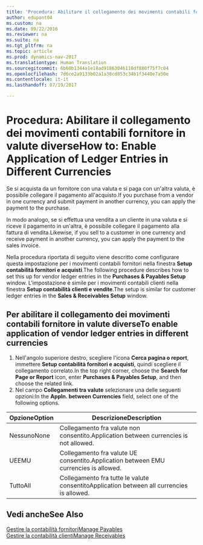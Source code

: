 ```yaml
---
title: 'Procedura: Abilitare il collegamento dei movimenti contabili fornitore in valute diverse'
author: edupont04
ms.custom: na
ms.date: 09/22/2016
ms.reviewer: na
ms.suite: na
ms.tgt_pltfrm: na
ms.topic: article
ms.prod: dynamics-nav-2017
ms.translationtype: Human Translation
ms.sourcegitcommit: 6b60b1344a1e18ad91863046110df880f75f7c04
ms.openlocfilehash: 7d6ce2a9133b02a1a38cd853c34b1f3440e7a50e
ms.contentlocale: it-it
ms.lasthandoff: 07/19/2017

---
```


# <a name="how-to-enable-application-of-ledger-entries-in-different-currencies"></a><span data-ttu-id="87903-102">Procedura: Abilitare il collegamento dei movimenti contabili fornitore in valute diverse</span><span class="sxs-lookup"><span data-stu-id="87903-102">How to: Enable Application of Ledger Entries in Different Currencies</span></span>
<span data-ttu-id="87903-103">Se si acquista da un fornitore con una valuta e si paga con un'altra valuta, è possibile collegare il pagamento all'acquisto.</span><span class="sxs-lookup"><span data-stu-id="87903-103">If you purchase from a vendor in one currency and submit payment in another currency, you can apply the payment to the purchase.</span></span>

<span data-ttu-id="87903-104">In modo analogo, se si effettua una vendita a un cliente in una valuta e si riceve il pagamento in un'altra, è possibile collegare il pagamento alla fattura di vendita.</span><span class="sxs-lookup"><span data-stu-id="87903-104">Likewise, if you sell to a customer in one currency and receive payment in another currency, you can apply the payment to the sales invoice.</span></span>

<span data-ttu-id="87903-105">Nella procedura riportata di seguito viene descritto come configurare questa impostazione per i movimenti contabili fornitori nella finestra **Setup contabilità fornitori e acquisti**.</span><span class="sxs-lookup"><span data-stu-id="87903-105">The following procedure describes how to set this up for vendor ledger entries in the **Purchases & Payables Setup** window.</span></span> <span data-ttu-id="87903-106">L'impostazione è simile per i movimenti contabili clienti nella finestra **Setup contabilità clienti e vendite**.</span><span class="sxs-lookup"><span data-stu-id="87903-106">The setup is similar for customer ledger entries in the **Sales & Receivables Setup** window.</span></span>

## <a name="to-enable-application-of-vendor-ledger-entries-in-different-currencies"></a><span data-ttu-id="87903-107">Per abilitare il collegamento dei movimenti contabili fornitore in valute diverse</span><span class="sxs-lookup"><span data-stu-id="87903-107">To enable application of vendor ledger entries in different currencies</span></span>
1. <span data-ttu-id="87903-108">Nell'angolo superiore destro, scegliere l'icona **Cerca pagina o report**, immettere **Setup contabilità fornitori e acquisti**, quindi scegliere il collegamento correlato.</span><span class="sxs-lookup"><span data-stu-id="87903-108">In the top right corner, choose the **Search for Page or Report** icon, enter **Purchases & Payables Setup**, and then choose the related link.</span></span>
2. <span data-ttu-id="87903-109">Nel campo **Collegamenti tra valute** selezionare una delle seguenti opzioni:</span><span class="sxs-lookup"><span data-stu-id="87903-109">In the **Appln. between Currencies** field, select one of the following options.</span></span>

|<span data-ttu-id="87903-110">Opzione</span><span class="sxs-lookup"><span data-stu-id="87903-110">Option</span></span> |<span data-ttu-id="87903-111">Descrizione</span><span class="sxs-lookup"><span data-stu-id="87903-111">Description</span></span> |
|-------|------------|
|<span data-ttu-id="87903-112">Nessuno</span><span class="sxs-lookup"><span data-stu-id="87903-112">None</span></span>|<span data-ttu-id="87903-113">Collegamento fra valute non consentito.</span><span class="sxs-lookup"><span data-stu-id="87903-113">Application between currencies is not allowed.</span></span>|
|<span data-ttu-id="87903-114">UE</span><span class="sxs-lookup"><span data-stu-id="87903-114">EMU</span></span>|<span data-ttu-id="87903-115">Collegamento fra valute UE consentito.</span><span class="sxs-lookup"><span data-stu-id="87903-115">Application between EMU currencies is allowed.</span></span>|
|<span data-ttu-id="87903-116">Tutto</span><span class="sxs-lookup"><span data-stu-id="87903-116">All</span></span>|<span data-ttu-id="87903-117">Collegamento fra tutte le valute consentito</span><span class="sxs-lookup"><span data-stu-id="87903-117">Application between all currencies is allowed.</span></span>

## <a name="see-also"></a><span data-ttu-id="87903-118">Vedi anche</span><span class="sxs-lookup"><span data-stu-id="87903-118">See Also</span></span>  
[<span data-ttu-id="87903-119">Gestire la contabilità fornitori</span><span class="sxs-lookup"><span data-stu-id="87903-119">Manage Payables</span></span>](payables-manage-payables.md)  
[<span data-ttu-id="87903-120">Gestire la contabilità clienti</span><span class="sxs-lookup"><span data-stu-id="87903-120">Manage Receivables</span></span>](receivables-manage-receivables.md)


